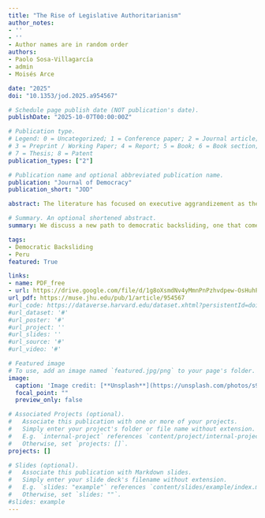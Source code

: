```yaml
---
title: "The Rise of Legislative Authoritarianism"
author_notes:
- ''
- ''
- Author names are in random order
authors:
- Paolo Sosa-Villagarcía
- admin
- Moisés Arce

date: "2025"
doi: "10.1353/jod.2025.a954567"

# Schedule page publish date (NOT publication's date).
publishDate: "2025-10-07T00:00:00Z"

# Publication type.
# Legend: 0 = Uncategorized; 1 = Conference paper; 2 = Journal article;
# 3 = Preprint / Working Paper; 4 = Report; 5 = Book; 6 = Book section;
# 7 = Thesis; 8 = Patent
publication_types: ["2"]

# Publication name and optional abbreviated publication name.
publication: "Journal of Democracy"
publication_short: "JOD"

abstract: The literature has focused on executive aggrandizement as the path leading to autocratization. Therefore, dysfunctional relations between the executive and legislative branches were seen as a “blessing in disguise” which prevented presidents from becoming powerful enough to cause democratic backsliding. More recently, scholars have interpreted such dysfunctionality as a problem in the form of “democratic hollowing.” Yet this may be only a transitory state of affairs. Power vacuums tend to be filled. Evidence shows that even fragmented groups in the legislative branch can concentrate power. This concentration of power defines another path to democratic backsliding via what we call legislative authoritarianism.

# Summary. An optional shortened abstract.
summary: We discuss a new path to democratic backsliding, one that comes from an unexpected actor.

tags:
- Democratic Backsliding
- Peru
featured: True

links:
- name: PDF_free
- url: https://drive.google.com/file/d/1g8oXsmdNv4yMmnPnPzhvdpew-OsHuhPE/view?usp=sharing
url_pdf: https://muse.jhu.edu/pub/1/article/954567
#url_code: https://dataverse.harvard.edu/dataset.xhtml?persistentId=doi:10.7910/DVN/RAXSLB
#url_dataset: '#'
#url_poster: '#'
#url_project: ''
#url_slides: ''
#url_source: '#'
#url_video: '#'

# Featured image
# To use, add an image named `featured.jpg/png` to your page's folder. 
image:
  caption: 'Image credit: [**Unsplash**](https://unsplash.com/photos/s9CC2SKySJM)'
  focal_point: ""
  preview_only: false

# Associated Projects (optional).
#   Associate this publication with one or more of your projects.
#   Simply enter your project's folder or file name without extension.
#   E.g. `internal-project` references `content/project/internal-project/index.md`.
#   Otherwise, set `projects: []`.
projects: []

# Slides (optional).
#   Associate this publication with Markdown slides.
#   Simply enter your slide deck's filename without extension.
#   E.g. `slides: "example"` references `content/slides/example/index.md`.
#   Otherwise, set `slides: ""`.
#slides: example
---
```

